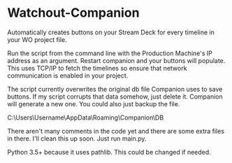 # Watchout-Companion
Automatically creates buttons on your Stream Deck for every timeline in your WO project file.

Run the script from the command line with the Production Machine's IP address as an argument. Restart companion and your buttons will populate. This uses TCP/IP to fetch the timelines so ensure that network communication is enabled in your project.

The script currently overwrites the original db file Companion uses to save buttons. If my script corrupts that data somehow, just delete it. Companion will generate a new one.  You could also just backup the file.

C:\Users\Username\AppData\Roaming\Companion\DB

There aren't many comments in the code yet and there are some extra files in there. I'll clean this up soon. Just run main.py.

Python 3.5+ because it uses pathlib. This could be changed if needed.
